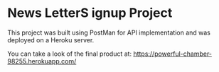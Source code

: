 # News LetterS ignup Project

This project was built using PostMan for API implementation and was deployed on a Heroku server.

You can take a look of the final product at: https://powerful-chamber-98255.herokuapp.com/

